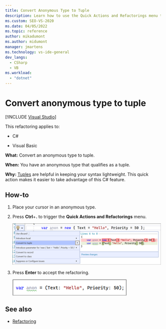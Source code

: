 ```yaml
---
title: Convert Anonymous Type to Tuple
description: Learn how to use the Quick Actions and Refactorings menu to convert an anonymous type to a tuple in Visual Studio.
ms.custom: SEO-VS-2020
ms.date: 04/05/2022
ms.topic: reference
author: mikadumont
ms.author: midumont
manager: jmartens
ms.technology: vs-ide-general
dev_langs:
  - CSharp
  - VB
ms.workload:
  - "dotnet"
---
```

# Convert anonymous type to tuple

 [!INCLUDE [Visual Studio](~/includes/applies-to-version/vs-windows-only.md)]

This refactoring applies to:

- C#

- Visual Basic

**What:** Convert an anonymous type to tuple.

**When:** You have an anonymous type that qualifies as a tuple.

**Why:** [Tuples](/dotnet/csharp/tuples) are helpful in keeping your syntax lightweight. This quick action makes it easier to take advantage of this C# feature.

## How-to

1. Place your cursor in an anonymous type.
2. Press **Ctrl**+**.** to trigger the **Quick Actions and Refactorings** menu.

   ![Convert Anonymous Type to Tuple](media/convert-anon-to-tuple.png)

2. Press **Enter** to accept the refactoring.

   ![Convert Anonymous Type to Tuple accepted](media/convert-anon-to-tuple-complete.png)

## See also

- [Refactoring](../refactoring-in-visual-studio.md)
